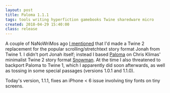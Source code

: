 ```yaml
---
layout: post
title: Paloma 1.1.1
tags: tools writing hyperfiction gamebooks Twine sharedware micro
created: 2018-04-29 15:40:00
class: release
---
```

A couple of NaNoWriMos ago [I mentioned](/blog/2016/12/01/nanowrimo-2016/) that I'd made a Twine 2 replacement for the popular scrolling/stretchtext story format Jonah from Twine 1.  I didn't port Jonah itself; instead I based [Paloma](/tools/scree/paloma/) on Chris Klimas' minimalist Twine 2 story format [Snowman](https://github.com/klembot/snowman).  At the time I also threatened to backport Paloma to Twine 1, which I apparently did soon afterwards, as well as tossing in some special passages (versions 1.0.1 and 1.1.0).

Today's version, 1.1.1, fixes an iPhone < 6 issue involving tiny fonts on tiny screens.
